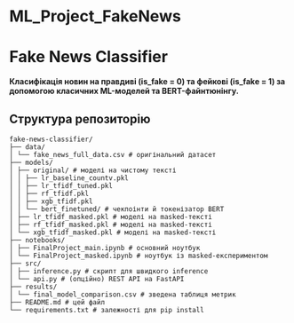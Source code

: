 # ML_Project_FakeNews
# Fake News Classifier

**Класифікація новин на правдиві (is_fake = 0) та фейкові (is_fake = 1) за допомогою класичних ML-моделей та BERT-файнтюнінгу.**

##  Структура репозиторію

```plaintext
fake-news-classifier/
├── data/
│ └── fake_news_full_data.csv # оригінальний датасет
├── models/
│ ├── original/ # моделі на чистому тексті
│ │ ├── lr_baseline_countv.pkl
│ │ ├── lr_tfidf_tuned.pkl
│ │ ├── rf_tfidf.pkl
│ │ ├── xgb_tfidf.pkl
│ │ └── bert_finetuned/ # чекпоінти й токенізатор BERT
│ ├── lr_tfidf_masked.pkl # моделі на masked-тексті
│ ├── rf_tfidf_masked.pkl # моделі на masked-тексті
│ └── xgb_tfidf_masked.pkl # моделі на masked-тексті
├── notebooks/
│ ├── FinalProject_main.ipynb # основний ноутбук
│ └── FinalProject_masked.ipynb # ноутбук із masked-експериментом
├── src/
│ ├── inference.py # скрипт для швидкого inference
│ └── api.py # (опційно) REST API на FastAPI
├── results/
│ └── final_model_comparison.csv # зведена таблиця метрик
├── README.md # цей файл
└── requirements.txt # залежності для pip install
```
